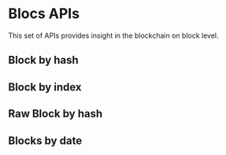 # Blocs APIs

This set of APIs provides insight in the blockchain on block level.

## Block by hash

## Block by index

## Raw Block by hash

## Blocks by date
